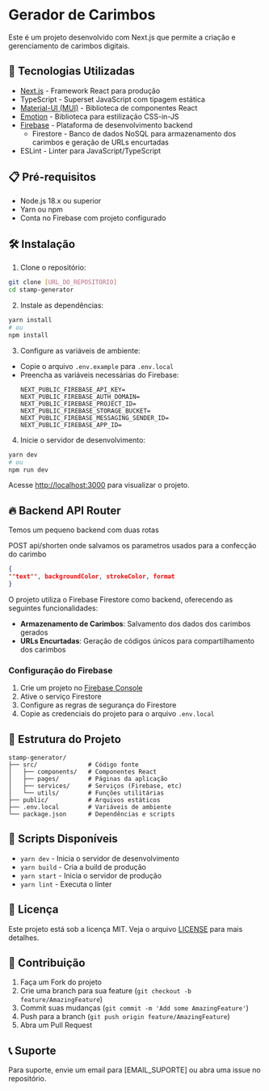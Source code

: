 # Gerador de Carimbos

Este é um projeto desenvolvido com Next.js que permite a criação e gerenciamento de carimbos digitais.

## 🚀 Tecnologias Utilizadas

- [Next.js](https://nextjs.org) - Framework React para produção
- TypeScript - Superset JavaScript com tipagem estática
- [Material-UI (MUI)](https://mui.com/) - Biblioteca de componentes React
- [Emotion](https://emotion.sh/) - Biblioteca para estilização CSS-in-JS
- [Firebase](https://firebase.google.com/) - Plataforma de desenvolvimento backend
  - Firestore - Banco de dados NoSQL para armazenamento dos carimbos e geração de URLs encurtadas
- ESLint - Linter para JavaScript/TypeScript

## 📋 Pré-requisitos

- Node.js 18.x ou superior
- Yarn ou npm
- Conta no Firebase com projeto configurado

## 🛠️ Instalação

1. Clone o repositório:

```bash
git clone [URL_DO_REPOSITÓRIO]
cd stamp-generator
```

2. Instale as dependências:

```bash
yarn install
# ou
npm install
```

3. Configure as variáveis de ambiente:

- Copie o arquivo `.env.example` para `.env.local`
- Preencha as variáveis necessárias do Firebase:
  ```
  NEXT_PUBLIC_FIREBASE_API_KEY=
  NEXT_PUBLIC_FIREBASE_AUTH_DOMAIN=
  NEXT_PUBLIC_FIREBASE_PROJECT_ID=
  NEXT_PUBLIC_FIREBASE_STORAGE_BUCKET=
  NEXT_PUBLIC_FIREBASE_MESSAGING_SENDER_ID=
  NEXT_PUBLIC_FIREBASE_APP_ID=
  ```

4. Inicie o servidor de desenvolvimento:

```bash
yarn dev
# ou
npm run dev
```

Acesse [http://localhost:3000](http://localhost:3000) para visualizar o projeto.

## 🔥 Backend API Router

Temos um pequeno backend com duas rotas

POST api/shorten onde salvamos os parametros usados para a confecção do carimbo

```JSON
{
""text"", backgroundColor, strokeColor, format
}

```

O projeto utiliza o Firebase Firestore como backend, oferecendo as seguintes funcionalidades:

- **Armazenamento de Carimbos**: Salvamento dos dados dos carimbos gerados
- **URLs Encurtadas**: Geração de códigos únicos para compartilhamento dos carimbos

### Configuração do Firebase

1. Crie um projeto no [Firebase Console](https://console.firebase.google.com/)
2. Ative o serviço Firestore
3. Configure as regras de segurança do Firestore
4. Copie as credenciais do projeto para o arquivo `.env.local`

## 📁 Estrutura do Projeto

```
stamp-generator/
├── src/              # Código fonte
│   ├── components/   # Componentes React
│   ├── pages/        # Páginas da aplicação
│   ├── services/     # Serviços (Firebase, etc)
│   └── utils/        # Funções utilitárias
├── public/           # Arquivos estáticos
├── .env.local        # Variáveis de ambiente
└── package.json      # Dependências e scripts
```

## 🔧 Scripts Disponíveis

- `yarn dev` - Inicia o servidor de desenvolvimento
- `yarn build` - Cria a build de produção
- `yarn start` - Inicia o servidor de produção
- `yarn lint` - Executa o linter

## 📝 Licença

Este projeto está sob a licença MIT. Veja o arquivo [LICENSE](LICENSE) para mais detalhes.

## 👥 Contribuição

1. Faça um Fork do projeto
2. Crie uma branch para sua feature (`git checkout -b feature/AmazingFeature`)
3. Commit suas mudanças (`git commit -m 'Add some AmazingFeature'`)
4. Push para a branch (`git push origin feature/AmazingFeature`)
5. Abra um Pull Request

## 📞 Suporte

Para suporte, envie um email para [EMAIL_SUPORTE] ou abra uma issue no repositório.
